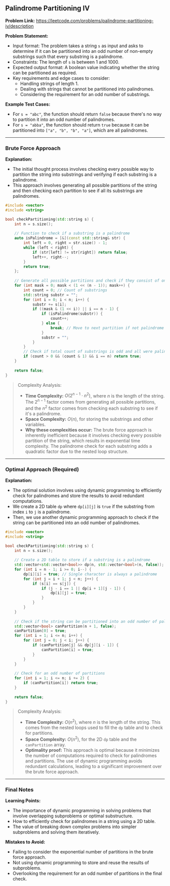 ## Palindrome Partitioning IV

**Problem Link:** https://leetcode.com/problems/palindrome-partitioning-iv/description

**Problem Statement:**
- Input format: The problem takes a string `s` as input and asks to determine if it can be partitioned into an odd number of non-empty substrings such that every substring is a palindrome.
- Constraints: The length of `s` is between 1 and 1000.
- Expected output format: A boolean value indicating whether the string can be partitioned as required.
- Key requirements and edge cases to consider:
  - Handling strings of length 1.
  - Dealing with strings that cannot be partitioned into palindromes.
  - Considering the requirement for an odd number of substrings.

**Example Test Cases:**
- For `s = "abc"`, the function should return `false` because there's no way to partition it into an odd number of palindromes.
- For `s = "abba"`, the function should return `true` because it can be partitioned into `["a", "b", "b", "a"]`, which are all palindromes.

---

### Brute Force Approach

**Explanation:**
- The initial thought process involves checking every possible way to partition the string into substrings and verifying if each substring is a palindrome.
- This approach involves generating all possible partitions of the string and then checking each partition to see if all its substrings are palindromes.

```cpp
#include <vector>
#include <string>

bool checkPartitioning(std::string s) {
    int n = s.size();
    
    // Function to check if a substring is a palindrome
    auto isPalindrome = [&](const std::string& str) {
        int left = 0, right = str.size() - 1;
        while (left < right) {
            if (str[left] != str[right]) return false;
            left++, right--;
        }
        return true;
    };
    
    // Generate all possible partitions and check if they consist of only palindromes
    for (int mask = 0; mask < (1 << (n - 1)); mask++) {
        int count = 0; // Count of substrings
        std::string substr = "";
        for (int i = 0; i < n; i++) {
            substr += s[i];
            if ((mask & (1 << i)) || i == n - 1) {
                if (isPalindrome(substr)) {
                    count++;
                } else {
                    break; // Move to next partition if not palindrome
                }
                substr = "";
            }
        }
        // Check if total count of substrings is odd and all were palindromes
        if (count > 0 && (count & 1) && i == n) return true;
    }
    
    return false;
}
```

> Complexity Analysis:
> - **Time Complexity:** $O(2^{n-1} \cdot n^2)$, where $n$ is the length of the string. The $2^{n-1}$ factor comes from generating all possible partitions, and the $n^2$ factor comes from checking each substring to see if it's a palindrome.
> - **Space Complexity:** $O(n)$, for storing the substrings and other variables.
> - **Why these complexities occur:** The brute force approach is inherently inefficient because it involves checking every possible partition of the string, which results in exponential time complexity. The palindrome check for each substring adds a quadratic factor due to the nested loop structure.

---

### Optimal Approach (Required)

**Explanation:**
- The optimal solution involves using dynamic programming to efficiently check for palindromes and store the results to avoid redundant computations.
- We create a 2D table `dp` where `dp[i][j]` is `true` if the substring from index `i` to `j` is a palindrome.
- Then, we use another dynamic programming approach to check if the string can be partitioned into an odd number of palindromes.

```cpp
#include <vector>
#include <string>

bool checkPartitioning(std::string s) {
    int n = s.size();
    
    // Create a 2D table to store if a substring is a palindrome
    std::vector<std::vector<bool>> dp(n, std::vector<bool>(n, false));
    for (int i = n - 1; i >= 0; i--) {
        dp[i][i] = true; // Single character is always a palindrome
        for (int j = i + 1; j < n; j++) {
            if (s[i] == s[j]) {
                if (j - i == 1 || dp[i + 1][j - 1]) {
                    dp[i][j] = true;
                }
            }
        }
    }
    
    // Check if the string can be partitioned into an odd number of palindromes
    std::vector<bool> canPartition(n + 1, false);
    canPartition[0] = true;
    for (int i = 1; i <= n; i++) {
        for (int j = 0; j < i; j++) {
            if (canPartition[j] && dp[j][i - 1]) {
                canPartition[i] = true;
            }
        }
    }
    
    // Check for an odd number of partitions
    for (int i = 1; i <= n; i += 2) {
        if (canPartition[i]) return true;
    }
    
    return false;
}
```

> Complexity Analysis:
> - **Time Complexity:** $O(n^2)$, where $n$ is the length of the string. This comes from the nested loops used to fill the `dp` table and to check for partitions.
> - **Space Complexity:** $O(n^2)$, for the 2D `dp` table and the `canPartition` array.
> - **Optimality proof:** This approach is optimal because it minimizes the number of computations required to check for palindromes and partitions. The use of dynamic programming avoids redundant calculations, leading to a significant improvement over the brute force approach.

---

### Final Notes

**Learning Points:**
- The importance of dynamic programming in solving problems that involve overlapping subproblems or optimal substructure.
- How to efficiently check for palindromes in a string using a 2D table.
- The value of breaking down complex problems into simpler subproblems and solving them iteratively.

**Mistakes to Avoid:**
- Failing to consider the exponential number of partitions in the brute force approach.
- Not using dynamic programming to store and reuse the results of subproblems.
- Overlooking the requirement for an odd number of partitions in the final check.